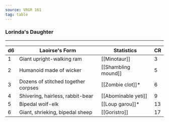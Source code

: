 ```yaml
---
source: VRGR 161
tag: table
---
```


### Lorinda's Daughter
---
|d6|Laoirse's Form|Statistics|CR|
|----|------|-----|-----|
|1|Giant upright-walking ram|[[Minotaur]]|3|
|2|Humanoid made of wicker|[[Shambling mound]]|5|
|3|Dozens of stitched together corpses|[[Zombie clot]]* |6|
|4|Shivering, hairless, rabbit-bear|[[Abominable yeti]]|9|
|5|Bipedal wolf-elk|[[Loup garou]]* |13|
|6|Giant, shrieking, bipedal sheep|[[Goristro]]|17|
